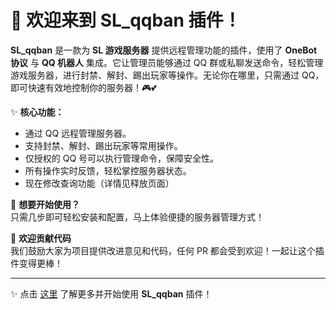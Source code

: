 # 🌟 欢迎来到 **SL_qqban** 插件！

**SL_qqban** 是一款为 **SL 游戏服务器** 提供远程管理功能的插件，使用了 **OneBot 协议** 与 **QQ 机器人** 集成。它让管理员能够通过 QQ 群或私聊发送命令，轻松管理游戏服务器，进行封禁、解封、踢出玩家等操作。无论你在哪里，只需通过 QQ，即可快速有效地控制你的服务器！🎮💕

✨ **核心功能：**
- 通过 QQ 远程管理服务器。
- 支持封禁、解封、踢出玩家等常用操作。
- 仅授权的 QQ 号可以执行管理命令，保障安全性。
- 所有操作实时反馈，轻松掌控服务器状态。
- 现在修改查询功能（详情见释放页面）
  
🎯 **想要开始使用？**  
只需几步即可轻松安装和配置，马上体验便捷的服务器管理方式！

💖 **欢迎贡献代码**  
我们鼓励大家为项目提供改进意见和代码，任何 PR 都会受到欢迎！一起让这个插件变得更棒！

---

✨ 点击 [这里]([(https://github.com/linmo-CN/SL_qqban/blob/main/%E4%B8%AD%E6%96%87%E4%BB%8B%E7%BB%8D.md)]) 了解更多并开始使用 **SL_qqban** 插件！
